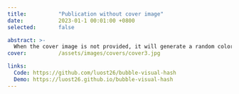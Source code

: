 ```yaml
---
title:          "Publication without cover image"
date:           2023-01-1 00:01:00 +0800
selected:       false

abstract: >-
  When the cover image is not provided, it will generate a random colorful bubble images as the cover image using the <code>bubble_visual_hash.js</code> script.
cover:          /assets/images/covers/cover3.jpg

links:
  Code: https://github.com/luost26/bubble-visual-hash
  Demo: https://luost26.github.io/bubble-visual-hash
---
```

